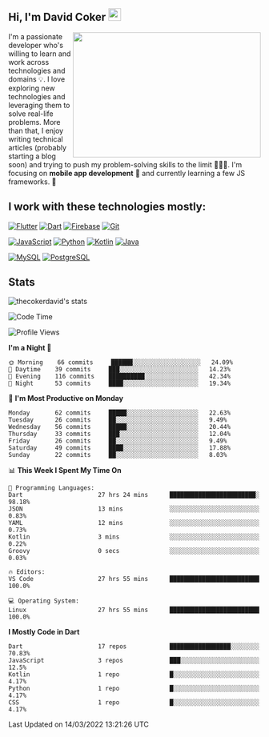 ## Hi, I'm David Coker <img src="https://raw.githubusercontent.com/thecokerdavid/thecokerdavid/main/gifs/wave.gif" width="25px">
<img align="right" height="250" width="375" alt="" src="https://raw.githubusercontent.com/thecokerdavid/thecokerdavid/main/gifs/reminisce.gif" width="25px">

<p>I'm a passionate developer who's willing to learn and work across technologies and domains 💡. I love exploring new technologies and leveraging them to solve real-life problems. More than that, I enjoy writing technical articles (probably starting a blog soon) and trying to push my problem-solving skills to the limit  👨🏻‍💻. I'm focusing on <strong>mobile app development</strong> 📱 and currently learning a few JS frameworks. 🤪</p>

## I work with these technologies mostly:

[![Flutter](https://img.shields.io/badge/-Flutter-blue?style=for-the-badge&logo=flutter&logoColor=ffffff)](https://www.flutter.dev/)
[![Dart](https://img.shields.io/badge/-Dart-ffffff?style=for-the-badge&logo=dart&logoColor=blue)](https://www.dart.dev/)
[![Firebase](https://img.shields.io/badge/-Firebase-%23FBB741?style=for-the-badge&logo=firebase&logoColor=FBB741&labelColor=%23ffffff&color=%23FBB741)](https://www.firebase.google.com/)
[![Git](https://img.shields.io/badge/-Git-EB5C38?style=for-the-badge&logo=git&logoColor=%23ffffff)](https://git-scm.com/)

[![JavaScript](https://img.shields.io/badge/-JavaScript-F7DF1E?style=for-the-badge&logo=javascript&logoColor=000000&labelColor=F7DF1E&color=F7DF1E)](https://www.javascript.com/)
[![Python](https://img.shields.io/badge/-Python-yellow?style=for-the-badge&logo=python&logoColor=yellow&labelColor=blue&color=blue)](https://www.python.org/)
[![Kotlin](https://img.shields.io/badge/-Kotlin-7F52FF?style=for-the-badge&logo=Kotlin&logoColor=ffffff)](https://www.kotlinlang.com/)
[![Java](https://img.shields.io/badge/-Java-007396?style=for-the-badge&logo=Java&logoColor=ffffff)](https://www.java.com/)

[![MySQL](https://img.shields.io/badge/-MySQL-4479A1?style=for-the-badge&logo=MySQL&logoColor=ffffff)](https://www.mysql.com/)
[![PostgreSQL](https://img.shields.io/badge/-PostgreSQL-808080?style=for-the-badge&logo=PostgreSQL&logoColor=ffffff)](https://www.postgresql.org/)

## Stats

<p><img src="https://github-readme-stats.vercel.app/api?username=thecokerdavid&show_icons=true&hide_border=true&border_radius=10&theme=onedark" alt="thecokerdavid's stats" /></p>

<!--START_SECTION:waka-->
![Code Time](http://img.shields.io/badge/Code%20Time-143%20hrs%2020%20mins-blue)

![Profile Views](http://img.shields.io/badge/Profile%20Views-9-blue)

**I'm a Night 🦉** 

```text
🌞 Morning    66 commits     ██████░░░░░░░░░░░░░░░░░░░   24.09% 
🌆 Daytime    39 commits     ███░░░░░░░░░░░░░░░░░░░░░░   14.23% 
🌃 Evening    116 commits    ██████████░░░░░░░░░░░░░░░   42.34% 
🌙 Night      53 commits     ████░░░░░░░░░░░░░░░░░░░░░   19.34%

```
📅 **I'm Most Productive on Monday** 

```text
Monday       62 commits     █████░░░░░░░░░░░░░░░░░░░░   22.63% 
Tuesday      26 commits     ██░░░░░░░░░░░░░░░░░░░░░░░   9.49% 
Wednesday    56 commits     █████░░░░░░░░░░░░░░░░░░░░   20.44% 
Thursday     33 commits     ███░░░░░░░░░░░░░░░░░░░░░░   12.04% 
Friday       26 commits     ██░░░░░░░░░░░░░░░░░░░░░░░   9.49% 
Saturday     49 commits     ████░░░░░░░░░░░░░░░░░░░░░   17.88% 
Sunday       22 commits     ██░░░░░░░░░░░░░░░░░░░░░░░   8.03%

```


📊 **This Week I Spent My Time On** 

```text
💬 Programming Languages: 
Dart                     27 hrs 24 mins      ████████████████████████░   98.18% 
JSON                     13 mins             ░░░░░░░░░░░░░░░░░░░░░░░░░   0.83% 
YAML                     12 mins             ░░░░░░░░░░░░░░░░░░░░░░░░░   0.73% 
Kotlin                   3 mins              ░░░░░░░░░░░░░░░░░░░░░░░░░   0.22% 
Groovy                   0 secs              ░░░░░░░░░░░░░░░░░░░░░░░░░   0.03%

🔥 Editors: 
VS Code                  27 hrs 55 mins      █████████████████████████   100.0%

💻 Operating System: 
Linux                    27 hrs 55 mins      █████████████████████████   100.0%

```

**I Mostly Code in Dart** 

```text
Dart                     17 repos            █████████████████░░░░░░░░   70.83% 
JavaScript               3 repos             ███░░░░░░░░░░░░░░░░░░░░░░   12.5% 
Kotlin                   1 repo              █░░░░░░░░░░░░░░░░░░░░░░░░   4.17% 
Python                   1 repo              █░░░░░░░░░░░░░░░░░░░░░░░░   4.17% 
CSS                      1 repo              █░░░░░░░░░░░░░░░░░░░░░░░░   4.17%

```



 Last Updated on 14/03/2022 13:21:26 UTC
<!--END_SECTION:waka-->

<!-- ### Hi there 👋

<img align="center" src="/github-metrics.svg" alt="David Coker's Stats"> -->

<!-- ![David Coker's Most used languages](https://github-readme-stats.vercel.app/api/top-langs?username=thecokerdavid&layout=compact&show_icons=true&count_private=true&theme=gotham) -->
